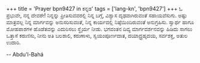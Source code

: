 +++
title = 'Prayer bpn9427 in ಕನ್ನಡ'
tags = ['lang-kn', 'bpn9427']
+++
ಓ ಪ್ರಭುವೇ, ನನ್ನ ದೇವರೇ!  ನಿನ್ನನ್ನು ಪ್ರೀತಿಸುವವರಲ್ಲಿ ನಿನ್ನ ಬಗ್ಗೆ, ವಿಶ್ವಾಸ ದೃಢವಾಗಿರುವಂತೆ ಸಹಾಯವೆಸುಗು. ಅಷ್ಟು ಮಾತ್ರವಲ್ಲ ನಿನ್ನ ಮಾರ್ಗವನ್ನು ಅನುಸರಿಸುವಂತೆ, ನಿನ್ನ ಕಾರ್ಯದಲ್ಲಿ ನಿಷ್ಠೆಯಿಂದಿರುವಂತೆ ಅನುಗ್ರಹಿಸು.  ಸ್ವಾರ್ಥ ಹಾಗೂ ಮೋಹಪಾಶಗಳ ಹೊಡೆತವನ್ನು ಎದುರಿಸಲು ಸ್ಥೈರ್ಯ ನೀಡು.  ಭಗವಂತನ ದಿವ್ಯ ಮಾರ್ಗದರ್ಶನವನ್ನು ಹಿಡಿದು ಸಾಗಲು ಒತ್ತಾಸೆ ಕರುಣಿಸು, ನೀನು ಅತಿ ಬಲಶಾಲಿ, ಕರುಣಾಳು, ಸ್ವಯಂಪೂರ್ಣದಾತ, ದಯಾದ್ರ್ರಹೃದಯ, ಸರ್ವಶಕ್ತ, ಅತುಲ ಉದಾರಿ.

-- Abdu'l-Bahá
